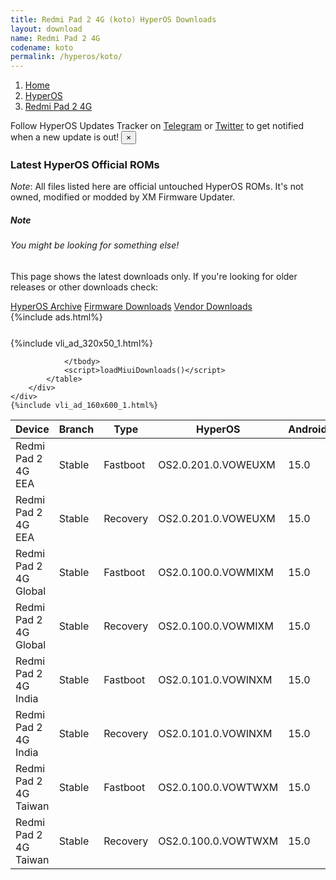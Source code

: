 ```yaml
---
title: Redmi Pad 2 4G (koto) HyperOS Downloads
layout: download
name: Redmi Pad 2 4G
codename: koto
permalink: /hyperos/koto/
---
```

<nav aria-label="breadcrumb">
    <ol class="breadcrumb">
        <li class="breadcrumb-item"><a href="/">Home</a></li>
        <li class="breadcrumb-item"><a href="/hyperos/">HyperOS</a></li>
        <li class="breadcrumb-item active" aria-current="page"><a href="/hyperos/koto/">Redmi Pad 2 4G</a></li>
    </ol>
</nav>
<div class="alert alert-primary alert-dismissible fade show" role="alert">
    Follow HyperOS Updates Tracker on <a href="https://t.me/MIUIUpdatesTracker" class="alert-link">Telegram</a>
     or <a href="https://twitter.com/MiFwUpdater" class="alert-link">Twitter</a> to get notified when a new update is out!
    <button type="button" class="close" data-dismiss="alert" aria-label="Close">
        <span aria-hidden="true">&times;</span>
    </button>
</div>

### Latest HyperOS Official ROMs
*Note*: All files listed here are official untouched HyperOS ROMs. It's not owned, modified or modded by XM Firmware Updater.
<div class="card">
  <div class="card-body">
    <h5 class="card-title">Note</h5>
    <h6 class="card-subtitle mb-2 text-muted">You might be looking for something else!</h6>
    <p class="card-text">This page shows the latest downloads only.
     If you're looking for older releases or other downloads check:</p>
    <a href="/archive/hyperos/koto/" class="card-link">HyperOS Archive</a>
    <a href="/firmware/koto/" class="card-link">Firmware Downloads</a>
    <a href="/vendor/koto/" class="card-link">Vendor Downloads</a>
  </div>
</div>
{%include ads.html%}
<div class="row justify-content-center">
    <div class="col-10">
        <div class="table-responsive-md" style="margin-top: 25px;">
            {%include vli_ad_320x50_1.html%}
            <table id="miui" class="display dt-responsive nowrap compact table table-striped table-hover table-sm">
                <thead class="thead-dark">
                    <tr>
                        <th data-ref="device">Device</th>
                        <th data-ref="branch">Branch</th>
                        <th data-ref="type">Type</th>
                        <th data-ref="miui">HyperOS</th>
                        <th data-ref="android">Android</th>
                        <th data-ref="size">Size</th>
                        <th data-ref="size">Date</th>
                        <th data-ref="link">Link</th>
                    </tr>
                </thead>
                <tbody>
                <tr><td>Redmi Pad 2 4G EEA</td><td>Stable</td><td>Fastboot</td><td>OS2.0.201.0.VOWEUXM</td><td>15.0</td><td>6.0 GB</td><td>2025-06-20</td><td><a href="/hyperos/koto/stable/OS2.0.201.0.VOWEUXM/">Download</a></td></tr>
<tr><td>Redmi Pad 2 4G EEA</td><td>Stable</td><td>Recovery</td><td>OS2.0.201.0.VOWEUXM</td><td>15.0</td><td>4.5 GB</td><td>2025-06-27</td><td><a href="/hyperos/koto/stable/OS2.0.201.0.VOWEUXM/">Download</a></td></tr>
<tr><td>Redmi Pad 2 4G Global</td><td>Stable</td><td>Fastboot</td><td>OS2.0.100.0.VOWMIXM</td><td>15.0</td><td>6.0 GB</td><td>2025-04-29</td><td><a href="/hyperos/koto/stable/OS2.0.100.0.VOWMIXM/">Download</a></td></tr>
<tr><td>Redmi Pad 2 4G Global</td><td>Stable</td><td>Recovery</td><td>OS2.0.100.0.VOWMIXM</td><td>15.0</td><td>4.5 GB</td><td>2025-06-05</td><td><a href="/hyperos/koto/stable/OS2.0.100.0.VOWMIXM/">Download</a></td></tr>
<tr><td>Redmi Pad 2 4G India</td><td>Stable</td><td>Fastboot</td><td>OS2.0.101.0.VOWINXM</td><td>15.0</td><td>5.4 GB</td><td>2025-05-27</td><td><a href="/hyperos/koto/stable/OS2.0.101.0.VOWINXM/">Download</a></td></tr>
<tr><td>Redmi Pad 2 4G India</td><td>Stable</td><td>Recovery</td><td>OS2.0.101.0.VOWINXM</td><td>15.0</td><td>4.3 GB</td><td>2025-06-18</td><td><a href="/hyperos/koto/stable/OS2.0.101.0.VOWINXM/">Download</a></td></tr>
<tr><td>Redmi Pad 2 4G Taiwan</td><td>Stable</td><td>Fastboot</td><td>OS2.0.100.0.VOWTWXM</td><td>15.0</td><td>5.7 GB</td><td>2025-05-11</td><td><a href="/hyperos/koto/stable/OS2.0.100.0.VOWTWXM/">Download</a></td></tr>
<tr><td>Redmi Pad 2 4G Taiwan</td><td>Stable</td><td>Recovery</td><td>OS2.0.100.0.VOWTWXM</td><td>15.0</td><td>4.3 GB</td><td>2025-06-05</td><td><a href="/hyperos/koto/stable/OS2.0.100.0.VOWTWXM/">Download</a></td></tr>

                </tbody>
                <script>loadMiuiDownloads()</script>
            </table>
        </div>
    </div>
    {%include vli_ad_160x600_1.html%}
</div>

